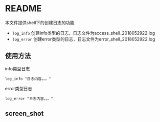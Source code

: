 # README
本文件提供shell下的创建日志的功能
- `log_info` 创建info类型的日志，日志文件为access_shell_2018052922.log
- `log_error` 创建error类型的日志，日志文件为error_shell_2018052922.log

## 使用方法
info类型日志
```
log_info "日志内容。。。"
```
error类型日志
```
log_error "日志内容。。。"
```
## screen_shot
[](https://github.com/ChinaUnicomRI/shell_tools/log/screen_shot.png)
